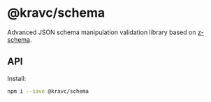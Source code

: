 # @kravc/schema

Advanced JSON schema manipulation validation library based on
[z-schema](https://github.com/zaggino/z-schema).

## API

Install:

```sh
npm i --save @kravc/schema
```
